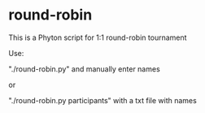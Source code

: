# round-robin

This is a  Phyton script for 1:1 round-robin tournament

Use: 

"./round-robin.py" and manually enter names 

or 

"./round-robin.py participants" with a txt file with names

